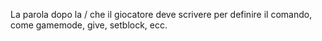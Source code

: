 La parola dopo la / che il giocatore deve scrivere per definire il comando, come gamemode, give, setblock, ecc.